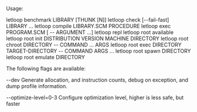 Usage:

  letloop benchmark LIBRARY [THUNK [N]]
  letloop check [--fail-fast] LIBRARY ...
  letloop compile LIBRARY.SCM PROCEDURE
  letloop exec PROGRAM.SCM [ -- ARGUMENT ...]
  letloop repl
  letloop root available
  letloop root init DISTRIBUTION VERSION MACHINE DIRECTORY
  letloop root chroot DIRECTORY -- COMMAND ... ARGS
  letloop root exec DIRECTORY TARGET-DIRECTORY -- COMMAND ARGS ...
  letloop root spawn DIRECTORY
  letloop root emulate DIRECTORY
  
The following flags are available:

  --dev Generate allocation, and instruction counts, debug on
        exception, and dump profile information.

  --optimize-level=0-3 Configure optimization level, higher is less
                       safe, but faster
